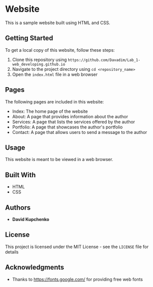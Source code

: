 # Website

This is a sample website built using HTML and CSS.

## Getting Started

To get a local copy of this website, follow these steps:

1. Clone this repository using `https://github.com/Davadim/Lab_1-web_developing.github.io`
2. Navigate to the project directory using `cd <repository_name>`
3. Open the `index.html` file in a web browser

## Pages

The following pages are included in this website:

* Index: The home page of the website
* About: A page that provides information about the author
* Services: A page that lists the services offered by the author
* Portfolio: A page that showcases the author's portfolio
* Contact: A page that allows users to send a message to the author

## Usage

This website is meant to be viewed in a web browser.

## Built With

* HTML
* CSS

## Authors

* **David Kupchenko**

## License

This project is licensed under the MIT License - see the `LICENSE` file for details

## Acknowledgments

* Thanks to <https://fonts.google.com/> for providing free web fonts
